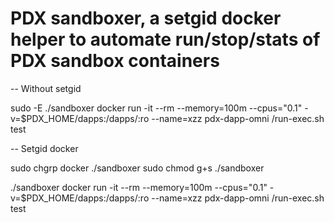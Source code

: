 # PDX sandboxer, a setgid docker helper to automate run/stop/stats of PDX sandbox containers 

-- Without setgid

sudo -E ./sandboxer docker run -it --rm --memory=100m --cpus="0.1" -v=$PDX_HOME/dapps:/dapps/:ro --name=xzz pdx-dapp-omni /run-exec.sh test

-- Setgid docker

sudo chgrp docker ./sandboxer
sudo chmod g+s ./sandboxer

./sandboxer docker run -it --rm --memory=100m --cpus="0.1" -v=$PDX_HOME/dapps:/dapps/:ro --name=xzz pdx-dapp-omni /run-exec.sh test

